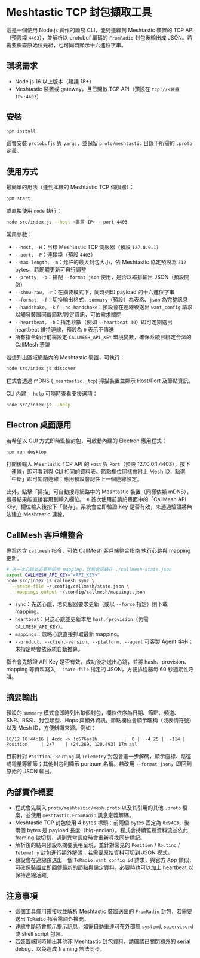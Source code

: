 # Meshtastic TCP 封包擷取工具

這是一個使用 Node.js 實作的簡易 CLI，能夠連線到 Meshtastic 裝置的 TCP API（預設埠 `4403`），並解析以 protobuf 編碼的 `FromRadio` 封包後輸出成 JSON。若需要檢查原始位元組，也可同時顯示十六進位字串。

## 環境需求

- Node.js 16 以上版本（建議 18+）
- Meshtastic 裝置或 gateway，且已開啟 TCP API（預設在 `tcp://<裝置 IP>:4403`）

## 安裝

```bash
npm install
```

這會安裝 `protobufjs` 與 `yargs`，並保留 `proto/meshtastic` 目錄下所需的 `.proto` 定義。

## 使用方式

最簡單的用法（連到本機的 Meshtastic TCP 伺服器）：

```bash
npm start
```

或直接使用 `node` 執行：

```bash
node src/index.js --host <裝置 IP> --port 4403
```

常用參數：

- `--host, -H`：目標 Meshtastic TCP 伺服器（預設 `127.0.0.1`）
- `--port, -P`：連接埠（預設 `4403`）
- `--max-length, -m`：允許的最大封包大小，依 Meshtastic 協定預設為 `512` bytes，若韌體更新可自行調整
- `--pretty, -p`：搭配 `--format json` 使用，是否以縮排輸出 JSON（預設開啟）
- `--show-raw, -r`：在摘要模式下，同時列印 payload 的十六進位字串
- `--format, -f`：切換輸出格式，`summary`（預設）為表格、`json` 為完整訊息
- `--handshake, -k` / `--no-handshake`：預設會在連線後送出 `want_config` 請求以觸發裝置回傳節點/設定資訊，可依需求關閉
- `--heartbeat, -b`：指定秒數（例如 `--heartbeat 30`）即可定期送出 heartbeat 維持連線，預設為 `0` 表示不傳送
- 所有指令執行前需設定 `CALLMESH_API_KEY` 環境變數，確保系統已綁定合法的 CallMesh 憑證

若想列出區域網路內的 Meshtastic 裝置，可執行：

```bash
node src/index.js discover
```

程式會透過 mDNS (`_meshtastic._tcp`) 掃描裝置並顯示 Host/Port 及節點資訊。

CLI 內建 `--help` 可隨時查看支援選項：

```bash
node src/index.js --help
```

## Electron 桌面應用

若希望以 GUI 方式即時監控封包，可啟動內建的 Electron 應用程式：

```bash
npm run desktop
```

打開後輸入 Meshtastic TCP API 的 `Host` 與 `Port`（預設 127.0.0.1:4403），按下「連線」即可看到與 CLI 相同的資料表。節點欄位同樣會附上 Mesh ID，點選「中斷」即可關閉連線；應用預設會記住上一個連線設定。

此外，點擊「掃描」可自動搜尋網路中的 Meshtastic 裝置（同樣依賴 mDNS），搜尋結果能直接套用到輸入欄位。
※ 首次使用前請於畫面中的「CallMesh API Key」欄位輸入後按下「儲存」。系統會立即驗證 Key 是否有效，未通過驗證將無法建立 Meshtastic 連線。

## CallMesh 客戶端整合

專案內含 `callmesh` 指令，可依 [CallMesh 客戶端整合指南](docs/callmesh-client.md) 執行心跳與 mapping 更新。

```bash
# 送一次心跳並必要時同步 mapping，狀態會記錄在 ./callmesh-state.json
export CALLMESH_API_KEY="<API_KEY>"
node src/index.js callmesh sync \
  --state-file ~/.config/callmesh/state.json \
  --mappings-output ~/.config/callmesh/mappings.json
```

- `sync`：先送心跳，若伺服器要求更新（或以 `--force` 指定）則下載 mapping。
- `heartbeat`：只送心跳並更新本地 `hash`／`provision`（仍需 `CALLMESH_API_KEY`）。
- `mappings`：忽略心跳直接抓取最新 mapping。
- `--product`、`--client-version`、`--platform`、`--agent` 可客製 Agent 字串；未指定時會依系統自動推算。

指令會先驗證 API Key 是否有效，成功後才送出心跳，並將 hash、provision、mapping 等資料寫入 `--state-file` 指定的 JSON，方便排程器每 60 秒週期性呼叫。

## 摘要輸出

預設的 `summary` 模式會即時列出每個封包，欄位依序為日期、節點、頻道、SNR、RSSI、封包類型、Hops 與額外資訊。節點欄位會顯示暱稱（或表情符號）以及 Mesh ID，方便辨識來源。例如：

```
10/12 18:44:16 | 4cdc -> !c576aa1b          |  0 |  -4.25 |  -114 | Position     | 2/7    | (24.269, 120.493) 17m asl
```

目前針對 `Position`、`Routing` 與 `Telemetry` 封包會進一步解碼，顯示座標、路徑或電量等細節；其他封包則顯示 portnum 名稱。若改用 `--format json`，即回到原始的 JSON 輸出。

## 內部實作概要

- 程式會先載入 `proto/meshtastic/mesh.proto` 以及其引用的其他 `.proto` 檔案，並使用 `meshtastic.FromRadio` 訊息定義解碼。
- Meshtastic TCP 封包使用 4 bytes 標頭：前兩個 bytes 固定為 `0x94C3`，後兩個 bytes 是 payload 長度（big-endian）。程式會持續監聽資料流並依此 framing 做切割，遇到異常長度時會重新尋找同步標記。
- 解析後的結果預設以摘要表格呈現，並針對常見的 `Position` / `Routing` / `Telemetry` 封包進行額外解碼；若需要原始資料可切到 JSON 模式。
- 預設會在連線後送出一個 `ToRadio.want_config_id` 請求，與官方 App 類似，可確保裝置立即回傳最新的節點與設定資料。必要時也可以加上 heartbeat 以保持連線活躍。

## 注意事項

- 這個工具僅用來接收並解析 Meshtastic 裝置送出的 `FromRadio` 封包，若需要送出 `ToRadio` 指令需額外擴充。
- 連線中斷時會顯示提示訊息，如需自動重連可在外部用 `systemd`, `supervisord` 或 shell script 包裝。
- 若裝置端同時輸出其他非 Meshtastic 封包資料，請確認已關閉額外的 serial debug，以免造成 framing 無法同步。
